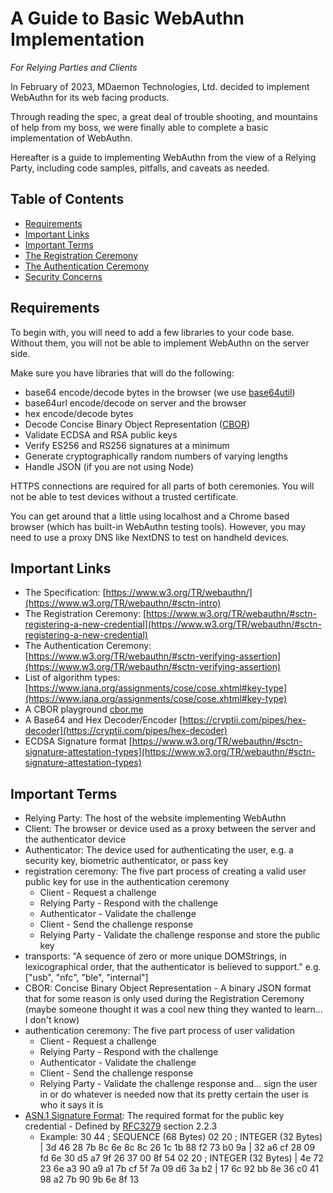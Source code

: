 # A Guide to Basic WebAuthn Implementation
*For Relying Parties and Clients*

In February of 2023, MDaemon Technologies, Ltd. decided to implement WebAuthn for its web facing products.

Through reading the spec, a great deal of trouble shooting, and mountains of help from my boss, we were finally able to complete a basic implementation of WebAuthn.

Hereafter is a guide to implementing WebAuthn from the view of a Relying Party, including code samples, pitfalls, and caveats as needed.

## Table of Contents
- [Requirements](#requirements)
- [Important Links](#importantLinks)
- [Important Terms](#importantTerms)
- [The Registration Ceremony](registration.md#registrationCeremony)
- [The Authentication Ceremony](authentication.md#authenticationCeremony)
- [Security Concerns](security.md#securityConcerns)


## <a id="requirements"></a> Requirements
To begin with, you will need to add a few libraries to your code base. Without them, you will not be able to implement WebAuthn on the server side.

Make sure you have libraries that will do the following:
- base64 encode/decode bytes in the browser (we use [base64util](https://www.npmjs.com/package/base64util))
- base64url encode/decode on server and the browser
- hex encode/decode bytes
- Decode Concise Binary Object Representation ([CBOR](https://cbor.io/))
- Validate ECDSA and RSA public keys
- Verify ES256 and RS256 signatures at a minimum
- Generate cryptographically random numbers of varying lengths
- Handle JSON (if you are not using Node)

HTTPS connections are required for all parts of both ceremonies. You will not be able to test devices without a trusted certificate.

You can get around that a little using localhost and a Chrome based browser (which has built-in WebAuthn testing tools). However, you may need to use a proxy DNS like NextDNS to test on handheld devices.

## <a id="importantLinks"></a> Important Links
- The Specification: [https://www.w3.org/TR/webauthn/](https://www.w3.org/TR/webauthn/#sctn-intro)
- The Registration Ceremony: [https://www.w3.org/TR/webauthn/#sctn-registering-a-new-credential](https://www.w3.org/TR/webauthn/#sctn-registering-a-new-credential)
- The Authentication Ceremony: [https://www.w3.org/TR/webauthn/#sctn-verifying-assertion](https://www.w3.org/TR/webauthn/#sctn-verifying-assertion)
- List of algorithm types: [https://www.iana.org/assignments/cose/cose.xhtml#key-type](https://www.iana.org/assignments/cose/cose.xhtml#key-type)
- A CBOR playground [cbor.me](https://cbor.me/)
- A Base64 and Hex Decoder/Encoder [https://cryptii.com/pipes/hex-decoder](https://cryptii.com/pipes/hex-decoder)
- ECDSA Signature format [https://www.w3.org/TR/webauthn/#sctn-signature-attestation-types](https://www.w3.org/TR/webauthn/#sctn-signature-attestation-types)


## <a id="importantTerms"></a> Important Terms
- Relying Party: The host of the website implementing WebAuthn
- Client: The browser or device used as a proxy between the server and the authenticator device
- Authenticator: The device used for authenticating the user, e.g. a security key, biometric authenticator, or pass key
- registration ceremony: The five part process of creating a valid user public key for use in the authentication ceremony
  - Client - Request a challenge
  - Relying Party - Respond with the challenge
  - Authenticator - Validate the challenge
  - Client - Send the challenge response
  - Relying Party - Validate the challenge response and store the public key
- transports: "A sequence of zero or more unique DOMStrings, in lexicographical order, that the authenticator is believed to support." e.g. ["usb", "nfc", "ble", "internal"]
- CBOR: Concise Binary Object Representation - A binary JSON format that for some reason is only used during the Registration Ceremony (maybe someone thought it was a cool new thing they wanted to learn... I don't know)
- authentication ceremony: The five part process of user validation
  - Client - Request a challenge
  - Relying Party - Respond with the challenge
  - Authenticator - Validate the challenge
  - Client - Send the challenge response
  - Relying Party - Validate the challenge response and... sign the user in or do whatever is needed now that its pretty certain the user is who it says it is
- [ASN.1 Signature Format](https://learn.microsoft.com/en-us/windows/win32/seccertenroll/about-introduction-to-asn-1-syntax-and-encoding): The required format for the public key credential -  Defined by [RFC3279](https://datatracker.ietf.org/doc/html/rfc3279) section 2.2.3
  - Example:
        30 44                                ; SEQUENCE (68 Bytes)
            02 20                            ; INTEGER (32 Bytes)
            |  3d 46 28 7b 8c 6e 8c 8c  26 1c 1b 88 f2 73 b0 9a
            |  32 a6 cf 28 09 fd 6e 30  d5 a7 9f 26 37 00 8f 54
            02 20                            ; INTEGER (32 Bytes)
            |  4e 72 23 6e a3 90 a9 a1  7b cf 5f 7a 09 d6 3a b2
            |  17 6c 92 bb 8e 36 c0 41  98 a2 7b 90 9b 6e 8f 13


